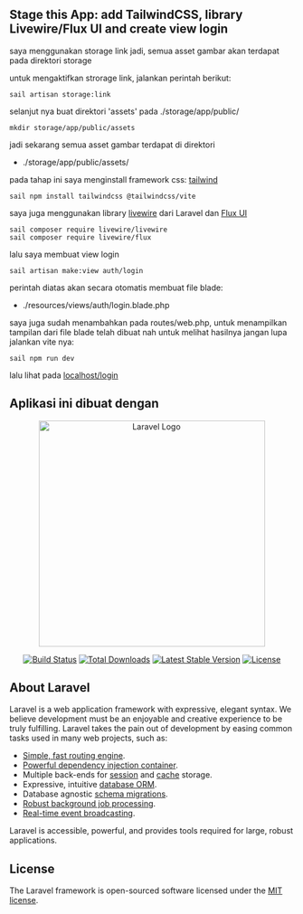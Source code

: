 ## Stage this App: add TailwindCSS, library Livewire/Flux UI and create view login
saya menggunakan storage link jadi, semua asset gambar akan terdapat pada direktori storage

untuk mengaktifkan strorage link, jalankan perintah berikut:
```
sail artisan storage:link
```
selanjut nya buat direktori 'assets' pada ./storage/app/public/
```
mkdir storage/app/public/assets
```
jadi sekarang semua asset gambar terdapat di direktori

- ./storage/app/public/assets/

pada tahap ini saya menginstall framework css: [tailwind](https://tailwindcss.com/)
```
sail npm install tailwindcss @tailwindcss/vite
```
saya juga menggunakan library [livewire](https://livewire.laravel.com/) dari Laravel dan [Flux UI](https://fluxui.dev/docs/installation)
```
sail composer require livewire/livewire
sail composer require livewire/flux
```
lalu saya membuat view login
```
sail artisan make:view auth/login
```
perintah diatas akan secara otomatis membuat file blade:

- ./resources/views/auth/login.blade.php

saya juga sudah menambahkan pada routes/web.php, untuk menampilkan tampilan dari file blade telah dibuat
nah untuk melihat hasilnya jangan lupa jalankan vite nya:
```
sail npm run dev
```
lalu lihat pada [localhost/login](http://localhost/login)


## Aplikasi ini dibuat dengan

<p align="center"><a href="https://laravel.com" target="_blank"><img src="https://raw.githubusercontent.com/laravel/art/master/logo-lockup/5%20SVG/2%20CMYK/1%20Full%20Color/laravel-logolockup-cmyk-red.svg" width="400" alt="Laravel Logo"></a></p>

<p align="center">
<a href="https://github.com/laravel/framework/actions"><img src="https://github.com/laravel/framework/workflows/tests/badge.svg" alt="Build Status"></a>
<a href="https://packagist.org/packages/laravel/framework"><img src="https://img.shields.io/packagist/dt/laravel/framework" alt="Total Downloads"></a>
<a href="https://packagist.org/packages/laravel/framework"><img src="https://img.shields.io/packagist/v/laravel/framework" alt="Latest Stable Version"></a>
<a href="https://packagist.org/packages/laravel/framework"><img src="https://img.shields.io/packagist/l/laravel/framework" alt="License"></a>
</p>

## About Laravel

Laravel is a web application framework with expressive, elegant syntax. We believe development must be an enjoyable and creative experience to be truly fulfilling. Laravel takes the pain out of development by easing common tasks used in many web projects, such as:

- [Simple, fast routing engine](https://laravel.com/docs/routing).
- [Powerful dependency injection container](https://laravel.com/docs/container).
- Multiple back-ends for [session](https://laravel.com/docs/session) and [cache](https://laravel.com/docs/cache) storage.
- Expressive, intuitive [database ORM](https://laravel.com/docs/eloquent).
- Database agnostic [schema migrations](https://laravel.com/docs/migrations).
- [Robust background job processing](https://laravel.com/docs/queues).
- [Real-time event broadcasting](https://laravel.com/docs/broadcasting).

Laravel is accessible, powerful, and provides tools required for large, robust applications.

## License

The Laravel framework is open-sourced software licensed under the [MIT license](https://opensource.org/licenses/MIT).
